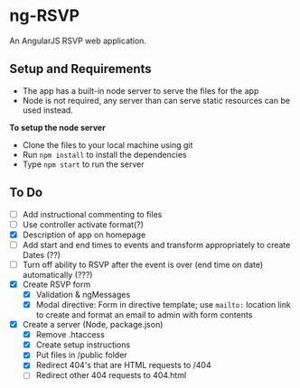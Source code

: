 # ng-RSVP

An AngularJS RSVP web application.

## Setup and Requirements

* The app has a built-in node server to serve the files for the app
 * Node is not required, any server than can serve static resources can be used instead.

**To setup the node server**
* Clone the files to your local machine using git
* Run `npm install` to install the dependencies
* Type `npm start` to run the server

## To Do

- [ ] Add instructional commenting to files
- [ ] Use controller activate format(?)
- [x] Description of app on homepage
- [ ] Add start and end times to events and transform appropriately to create Dates (??)
- [ ] Turn off ability to RSVP after the event is over (end time on date) automatically (???)
- [x] Create RSVP form
  - [x] Validation & ngMessages
  - [x] Modal directive: Form in directive template; use `mailto:` location link to create and format an email to admin 
  with form contents
- [x] Create a server (Node, package.json)
  - [x] Remove .htaccess
  - [x] Create setup instructions
  - [x] Put files in /public folder
  - [x] Redirect 404's that are HTML requests to /404
  - [ ] Redirect other 404 requests to 404.html
